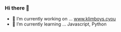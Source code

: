 ### Hi there 👋
- 🔭 I’m currently working on ... www.klimboys.cyou
- 🌱 I’m currently learning ... Javascript, Python

<!--
**klimboys/klimboys** is a ✨ _special_ ✨ repository because its `README.md` (this file) appears on your GitHub profile.

Here are some ideas to get you started:

- 🔭 I’m currently working on ... Home
- 🌱 I’m currently learning ... Javascript, Python
- 👯 I’m looking to collaborate on ...
- 🤔 I’m looking for help with ...
- 💬 Ask me about ...
- 📫 How to reach me: ...
- 😄 Pronouns: ...
- ⚡ Fun fact: ...
-->
